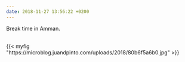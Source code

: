 ```yaml
---
date: 2018-11-27 13:56:22 +0200
---
```


Break time in Amman.

<br />
{{< myfig "https://microblog.juandpinto.com/uploads/2018/80b6f5a6b0.jpg" >}}
